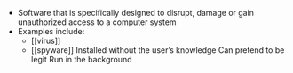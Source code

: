 - Software that is specifically designed to disrupt, damage or gain unauthorized access to a computer system
- Examples include:
	- [[virus]]
	- [[spyware]]
Installed without the user’s knowledge
Can pretend to be legit
Run in the background
